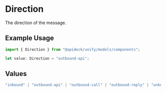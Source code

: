# Direction

The direction of the message.

## Example Usage

```typescript
import { Direction } from "@apideck/unify/models/components";

let value: Direction = "outbound-api";
```

## Values

```typescript
"inbound" | "outbound-api" | "outbound-call" | "outbound-reply" | "unknown"
```